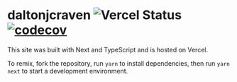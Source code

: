 # daltonjcraven ![Vercel Status](https://img.shields.io/github/deployments/cravend/site/production?label=vercel&logo=vercel&logoColor=white) [![codecov](https://codecov.io/gh/cravend/site/branch/main/graph/badge.svg?token=phRdHQiHvK)](https://codecov.io/gh/cravend/site)

This site was built with Next and TypeScript and is hosted on Vercel.

To remix, fork the repository, run `yarn` to install dependencies, then run `yarn next` to start a development environment.
